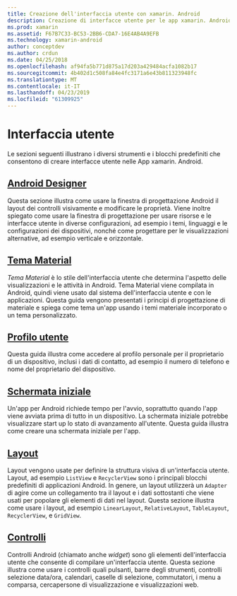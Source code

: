 ```yaml
---
title: Creazione dell'interfaccia utente con xamarin. Android
description: Creazione di interfacce utente per le app xamarin. Android
ms.prod: xamarin
ms.assetid: F67B7C33-BC53-2BB6-CDA7-16E4AB4A9EFB
ms.technology: xamarin-android
author: conceptdev
ms.author: crdun
ms.date: 04/25/2018
ms.openlocfilehash: af94fa5b771d875a17d203a429484acfa1082b17
ms.sourcegitcommit: 4b402d1c508fa84e4fc3171a6e43b811323948fc
ms.translationtype: MT
ms.contentlocale: it-IT
ms.lasthandoff: 04/23/2019
ms.locfileid: "61309925"
---
```

# <a name="user-interface"></a>Interfaccia utente

Le sezioni seguenti illustrano i diversi strumenti e i blocchi predefiniti che consentono di creare interfacce utente nelle App xamarin. Android.

## <a name="android-designerandroiduser-interfaceandroid-designerindexmd"></a>[Android Designer](~/android/user-interface/android-designer/index.md)

Questa sezione illustra come usare la finestra di progettazione Android il layout dei controlli visivamente e modificare le proprietà. Viene inoltre spiegato come usare la finestra di progettazione per usare risorse e le interfacce utente in diverse configurazioni, ad esempio i temi, linguaggi e le configurazioni dei dispositivi, nonché come progettare per le visualizzazioni alternative, ad esempio verticale e orizzontale.

## <a name="material-themeandroiduser-interfacematerial-thememd"></a>[Tema Material](~/android/user-interface/material-theme.md)

*Tema Material* è lo stile dell'interfaccia utente che determina l'aspetto delle visualizzazioni e le attività in Android. Tema Material viene compilata in Android, quindi viene usato dal sistema dell'interfaccia utente e con le applicazioni. Questa guida vengono presentati i principi di progettazione di materiale e spiega come tema un'app usando i temi materiale incorporato o un tema personalizzato.

## <a name="user-profileandroiduser-interfaceuser-profilemd"></a>[Profilo utente](~/android/user-interface/user-profile.md)

Questa guida illustra come accedere al profilo personale per il proprietario di un dispositivo, inclusi i dati di contatto, ad esempio il numero di telefono e nome del proprietario del dispositivo.

## <a name="splash-screenandroiduser-interfacesplash-screenmd"></a>[Schermata iniziale](~/android/user-interface/splash-screen.md)

Un'app per Android richiede tempo per l'avvio, soprattutto quando l'app viene avviata prima di tutto in un dispositivo. La schermata iniziale potrebbe visualizzare start up lo stato di avanzamento all'utente. Questa guida illustra come creare una schermata iniziale per l'app.

## <a name="layoutsandroiduser-interfacelayoutsindexmd"></a>[Layout](~/android/user-interface/layouts/index.md)

Layout vengono usate per definire la struttura visiva di un'interfaccia utente.
Layout, ad esempio `ListView` e `RecyclerView` sono i principali blocchi predefiniti di applicazioni Android. In genere, un layout utilizzerà un `Adapter` di agire come un collegamento tra il layout e i dati sottostanti che viene usati per popolare gli elementi di dati nel layout. Questa sezione illustra come usare i layout, ad esempio `LinearLayout`, `RelativeLayout`, `TableLayout`, `RecyclerView`, e `GridView`.

## <a name="controlsandroiduser-interfacecontrolsindexmd"></a>[Controlli](~/android/user-interface/controls/index.md)

Controlli Android (chiamato anche *widget*) sono gli elementi dell'interfaccia utente che consente di compilare un'interfaccia utente. Questa sezione illustra come usare i controlli quali pulsanti, barre degli strumenti, controlli selezione data/ora, calendari, caselle di selezione, commutatori, i menu a comparsa, cercapersone di visualizzazione e visualizzazioni web.

